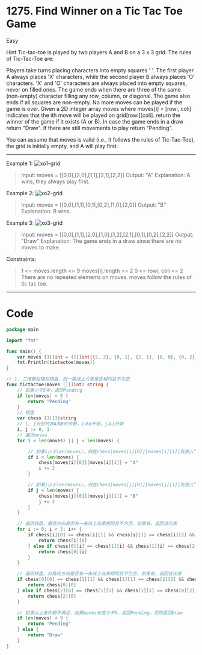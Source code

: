 # 1275. Find Winner on a Tic Tac Toe Game

Easy

Hint
Tic-tac-toe is played by two players A and B on a 3 x 3 grid. The rules of Tic-Tac-Toe are:

Players take turns placing characters into empty squares ' '.
The first player A always places 'X' characters, while the second player B always places 'O' characters.
'X' and 'O' characters are always placed into empty squares, never on filled ones.
The game ends when there are three of the same (non-empty) character filling any row, column, or diagonal.
The game also ends if all squares are non-empty.
No more moves can be played if the game is over.
Given a 2D integer array moves where moves[i] = [rowi, coli] indicates that the ith move will be played on grid[rowi][coli]. return the winner of the game if it exists (A or B). In case the game ends in a draw return "Draw". If there are still movements to play return "Pending".

You can assume that moves is valid (i.e., it follows the rules of Tic-Tac-Toe), the grid is initially empty, and A will play first.

---

Example 1:
![xo1-grid](https://assets.leetcode.com/uploads/2021/09/22/xo1-grid.jpg)
> Input: moves = \[[0,0],[2,0],[1,1],[2,1],[2,2]]
Output: "A"
Explanation: A wins, they always play first.

Example 2:
![xo2-grid](https://assets.leetcode.com/uploads/2021/09/22/xo2-grid.jpg)
> Input: moves = \[[0,0],[1,1],[0,1],[0,2],[1,0],[2,0]]
Output: "B"
Explanation: B wins.

Example 3:
![xo3-grid](https://assets.leetcode.com/uploads/2021/09/22/xo3-grid.jpg)
> Input: moves = \[[0,0],[1,1],[2,0],[1,0],[1,2],[2,1],[0,1],[0,2],[2,2]]
Output: "Draw"
Explanation: The game ends in a draw since there are no moves to make.


Constraints:
> 1 <= moves.length <= 9
moves[i].length == 2
0 <= rowi, coli <= 2
There are no repeated elements on moves.
moves follow the rules of tic tac toe.

---

# Code
```go
package main

import "fmt"

func main() {
	var moves [][]int = [][]int{{2, 2}, {0, 1}, {2, 1}, {0, 0}, {0, 2}}
	fmt.Println(tictactoe(moves))
}

// 1. 二维数组模拟棋盘，找一条线上元素是否相同且不为空
func tictactoe(moves [][]int) string {
	// 如果小于5步，返回Pending
	if len(moves) < 5 {
		return "Pending"
	}
	// 棋盘
	var chess [3][3]string
	// i, j分别代表A和B的步数，i从0开始，j从1开始
	i, j := 0, 1
	// 遍历moves
	for i < len(moves) || j < len(moves) {

		// 如果i小于len(moves)，则在chess[moves[i][0]][moves[i][1]]处放入“A”
		if i < len(moves) {
			chess[moves[i][0]][moves[i][1]] = "A"
			i += 2
		}

		// 如果j小于len(moves)，则在chess[moves[j][0]][moves[j][1]]处放入“B”
		if j < len(moves) {
			chess[moves[j][0]][moves[j][1]] = "B"
			j += 2
		}
	}

	// 遍历棋盘，横竖方向是否有一条线上元素相同且不为空，如果有，返回该元素
	for i := 0; i < 3; i++ {
		if chess[i][0] == chess[i][1] && chess[i][1] == chess[i][2] && chess[i][0] != "" {
			return chess[i][0]
		} else if chess[0][i] == chess[1][i] && chess[1][i] == chess[2][i] && chess[0][i] != "" {
			return chess[0][i]
		}
	}

	// 遍历棋盘，对角线方向是否有一条线上元素相同且不为空，如果有，返回该元素
	if chess[0][0] == chess[1][1] && chess[1][1] == chess[2][2] && chess[1][1] != "" {
		return chess[0][0]
	} else if chess[2][0] == chess[1][1] && chess[1][1] == chess[0][2] && chess[1][1] != "" {
		return chess[2][0]
	}

	// 如果以上条件都不满足，如果moves长度小于9，返回Pending，否则返回Draw
	if len(moves) < 9 {
		return "Pending"
	} else {
		return "Draw"
	}
}
```